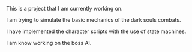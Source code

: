 This is a project that I am currently working on.

I am trying to simulate the basic mechanics of the dark souls combats. 

I have implemented the character scripts with the use of state machines. 

I am know working on the boss AI.

